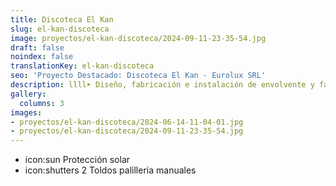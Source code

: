 ```yaml
---
title: Discoteca El Kan
slug: el-kan-discoteca
image: proyectos/el-kan-discoteca/2024-09-11-23-35-54.jpg
draft: false
noindex: false
translationKey: el-kan-discoteca
seo: 'Proyecto Destacado: Discoteca El Kan - Eurolux SRL'
description: llll➤ Diseño, fabricación e instalación de envolvente y fachada ligera ✅ para el proyecto Discoteca El Kan.
gallery:
  columns: 3
images:
- proyectos/el-kan-discoteca/2024-06-14-11-04-01.jpg
- proyectos/el-kan-discoteca/2024-09-11-23-35-54.jpg
---
```

- icon:sun Protección solar
- icon:shutters 2 Toldos palilleria manuales
